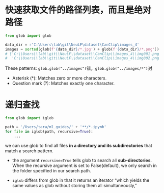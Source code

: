 # 快速获取文件的路径**列表**，而且是**绝对路径**


```python
from glob import glob

data_dir = r'C:\Users\lab\git\NeuLF\dataset\CanClip\images_4'
images = sorted(glob(f'{data_dir}/*.jpg') + glob(f'{data_dir}/*.png'))
# ['C:\\Users\\lab\\git\\NeuLF\\dataset\\CanClip\\images_4\\img001.png',
#  'C:\\Users\\lab\\git\\NeuLF\\dataset\\CanClip\\images_4\\img002.png']
```

These patterns: `glob.glob("../images")`错，`glob.glob("../images/*")`对

- Asterisk (*): Matches zero or more characters.
- Question mark (?): Matches exactly one character.

# 递归查找

```python
from glob import iglob

path = '/Users/tara/ml_guides/' + '**/*.ipynb'
for file in iglob(path, recursive=True):
    ...
```
we can use glob to find all files **in a directory and its subdirectories** that match a search pattern.
- the argument `recursive=True` tells glob to search all **sub-directories**. When the recursive argument is set to False(default), we only search in the folder specified in our search path.

- `iglob` differs from glob in that it returns an iterator “which yields the same values as glob without storing them all simultaneously,”